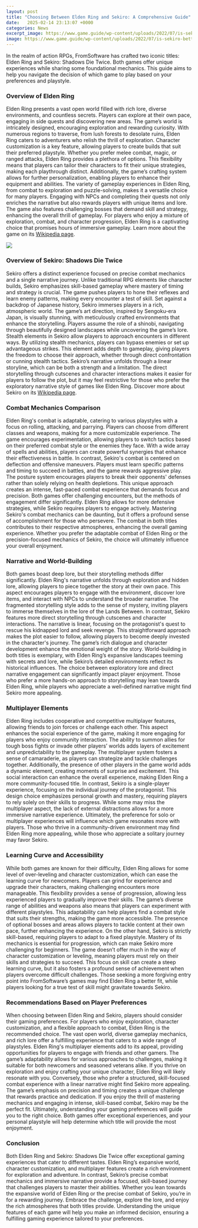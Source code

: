 ```yaml
---
layout: post
title: "Choosing Between Elden Ring and Sekiro: A Comprehensive Guide"
date:   2025-02-14 23:13:07 +0000
categories: News
excerpt_image: https://www.game.guide/wp-content/uploads/2022/07/is-sekiro-better-than-elden-ring-735x443.png
image: https://www.game.guide/wp-content/uploads/2022/07/is-sekiro-better-than-elden-ring-735x443.png
---
```


In the realm of action RPGs, FromSoftware has crafted two iconic titles: Elden Ring and Sekiro: Shadows Die Twice. Both games offer unique experiences while sharing some foundational mechanics. This guide aims to help you navigate the decision of which game to play based on your preferences and playstyle.
### Overview of Elden Ring
Elden Ring presents a vast open world filled with rich lore, diverse environments, and countless secrets. Players can explore at their own pace, engaging in side quests and discovering new areas. The game’s world is intricately designed, encouraging exploration and rewarding curiosity. With numerous regions to traverse, from lush forests to desolate ruins, Elden Ring caters to adventurers who relish the thrill of exploration.
Character customization is a key feature, allowing players to create builds that suit their preferred playstyle. Whether you prefer melee combat, magic, or ranged attacks, Elden Ring provides a plethora of options. This flexibility means that players can tailor their characters to fit their unique strategies, making each playthrough distinct. Additionally, the game’s crafting system allows for further personalization, enabling players to enhance their equipment and abilities.
The variety of gameplay experiences in Elden Ring, from combat to exploration and puzzle-solving, makes it a versatile choice for many players. Engaging with NPCs and completing their quests not only enriches the narrative but also rewards players with unique items and lore. The game also features challenging bosses that demand skill and strategy, enhancing the overall thrill of gameplay.
For players who enjoy a mixture of exploration, combat, and character progression, Elden Ring is a captivating choice that promises hours of immersive gameplay. Learn more about the game on its [Wikipedia page](https://us.edu.vn/en/Elden_Ring).

![](https://www.game.guide/wp-content/uploads/2022/07/is-sekiro-better-than-elden-ring-735x443.png)
### Overview of Sekiro: Shadows Die Twice
Sekiro offers a distinct experience focused on precise combat mechanics and a single narrative journey. Unlike traditional RPG elements like character builds, Sekiro emphasizes skill-based gameplay where mastery of timing and strategy is crucial. The game pushes players to hone their reflexes and learn enemy patterns, making every encounter a test of skill.
Set against a backdrop of Japanese history, Sekiro immerses players in a rich, atmospheric world. The game’s art direction, inspired by Sengoku-era Japan, is visually stunning, with meticulously crafted environments that enhance the storytelling. Players assume the role of a shinobi, navigating through beautifully designed landscapes while uncovering the game’s lore.
Stealth elements in Sekiro allow players to approach encounters in different ways. By utilizing stealth mechanics, players can bypass enemies or set up advantageous strikes. This element adds depth to gameplay, giving players the freedom to choose their approach, whether through direct confrontation or cunning stealth tactics.
Sekiro’s narrative unfolds through a linear storyline, which can be both a strength and a limitation. The direct storytelling through cutscenes and character interactions makes it easier for players to follow the plot, but it may feel restrictive for those who prefer the exploratory narrative style of games like Elden Ring. Discover more about Sekiro on its [Wikipedia page](https://us.edu.vn/en/Sekiro:_Shadows_Die_Twice).
### Combat Mechanics Comparison
Elden Ring's combat is adaptable, catering to various playstyles with a focus on rolling, attacking, and parrying. Players can choose from different classes and weapons, making for a more customizable experience. The game encourages experimentation, allowing players to switch tactics based on their preferred combat style or the enemies they face. With a wide array of spells and abilities, players can create powerful synergies that enhance their effectiveness in battle.
In contrast, Sekiro's combat is centered on deflection and offensive maneuvers. Players must learn specific patterns and timing to succeed in battles, and the game rewards aggressive play. The posture system encourages players to break their opponents' defenses rather than solely relying on health depletions. This unique approach creates an intense, fast-paced combat experience that demands focus and precision.
Both games offer challenging encounters, but the methods of engagement differ significantly. Elden Ring allows for more defensive strategies, while Sekiro requires players to engage actively. Mastering Sekiro's combat mechanics can be daunting, but it offers a profound sense of accomplishment for those who persevere. The combat in both titles contributes to their respective atmospheres, enhancing the overall gaming experience.
Whether you prefer the adaptable combat of Elden Ring or the precision-focused mechanics of Sekiro, the choice will ultimately influence your overall enjoyment. 
### Narrative and World-Building
Both games boast deep lore, but their storytelling methods differ significantly. Elden Ring's narrative unfolds through exploration and hidden lore, allowing players to piece together the story at their own pace. This aspect encourages players to engage with the environment, discover lore items, and interact with NPCs to understand the broader narrative. The fragmented storytelling style adds to the sense of mystery, inviting players to immerse themselves in the lore of the Lands Between.
In contrast, Sekiro features more direct storytelling through cutscenes and character interactions. The narrative is linear, focusing on the protagonist's quest to rescue his kidnapped lord and seek revenge. This straightforward approach makes the plot easier to follow, allowing players to become deeply invested in the character's journey. The game’s rich dialogue and character development enhance the emotional weight of the story.
World-building in both titles is exemplary, with Elden Ring’s expansive landscapes teeming with secrets and lore, while Sekiro’s detailed environments reflect its historical influences. The choice between exploratory lore and direct narrative engagement can significantly impact player enjoyment. Those who prefer a more hands-on approach to storytelling may lean towards Elden Ring, while players who appreciate a well-defined narrative might find Sekiro more appealing.
### Multiplayer Elements
Elden Ring includes cooperative and competitive multiplayer features, allowing friends to join forces or challenge each other. This aspect enhances the social experience of the game, making it more engaging for players who enjoy community interaction. The ability to summon allies for tough boss fights or invade other players’ worlds adds layers of excitement and unpredictability to the gameplay.
The multiplayer system fosters a sense of camaraderie, as players can strategize and tackle challenges together. Additionally, the presence of other players in the game world adds a dynamic element, creating moments of surprise and excitement. This social interaction can enhance the overall experience, making Elden Ring a more community-focused title.
In contrast, Sekiro is a single-player experience, focusing on the individual journey of the protagonist. This design choice emphasizes personal growth and mastery, requiring players to rely solely on their skills to progress. While some may miss the multiplayer aspect, the lack of external distractions allows for a more immersive narrative experience.
Ultimately, the preference for solo or multiplayer experiences will influence which game resonates more with players. Those who thrive in a community-driven environment may find Elden Ring more appealing, while those who appreciate a solitary journey may favor Sekiro.
### Learning Curve and Accessibility
While both games are known for their difficulty, Elden Ring allows for some level of over-leveling and character customization, which can ease the learning curve for newcomers. Players can grind for experience and upgrade their characters, making challenging encounters more manageable. This flexibility provides a sense of progression, allowing less experienced players to gradually improve their skills.
The game’s diverse range of abilities and weapons also means that players can experiment with different playstyles. This adaptability can help players find a combat style that suits their strengths, making the game more accessible. The presence of optional bosses and areas allows players to tackle content at their own pace, further enhancing the experience.
On the other hand, Sekiro is strictly skill-based, requiring players to adapt to a fixed playstyle. Mastery of its mechanics is essential for progression, which can make Sekiro more challenging for beginners. The game doesn’t offer much in the way of character customization or leveling, meaning players must rely on their skills and strategies to succeed.
This focus on skill can create a steep learning curve, but it also fosters a profound sense of achievement when players overcome difficult challenges. Those seeking a more forgiving entry point into FromSoftware’s games may find Elden Ring a better fit, while players looking for a true test of skill might gravitate towards Sekiro.
### Recommendations Based on Player Preferences
When choosing between Elden Ring and Sekiro, players should consider their gaming preferences. For players who enjoy exploration, character customization, and a flexible approach to combat, Elden Ring is the recommended choice. The vast open world, diverse gameplay mechanics, and rich lore offer a fulfilling experience that caters to a wide range of playstyles.
Elden Ring's multiplayer elements add to its appeal, providing opportunities for players to engage with friends and other gamers. The game’s adaptability allows for various approaches to challenges, making it suitable for both newcomers and seasoned veterans alike. If you thrive on exploration and enjoy crafting your unique character, Elden Ring will likely resonate with you.
Conversely, those who prefer a structured, skill-focused combat experience with a linear narrative might find Sekiro more appealing. The game’s emphasis on precision and timing creates a unique challenge that rewards practice and dedication. If you enjoy the thrill of mastering mechanics and engaging in intense, skill-based combat, Sekiro may be the perfect fit.
Ultimately, understanding your gaming preferences will guide you to the right choice. Both games offer exceptional experiences, and your personal playstyle will help determine which title will provide the most enjoyment.
### Conclusion
Both Elden Ring and Sekiro: Shadows Die Twice offer exceptional gaming experiences that cater to different tastes. Elden Ring’s expansive world, character customization, and multiplayer features create a rich environment for exploration and adventure. In contrast, Sekiro’s precise combat mechanics and immersive narrative provide a focused, skill-based journey that challenges players to master their abilities.
Whether you lean towards the expansive world of Elden Ring or the precise combat of Sekiro, you’re in for a rewarding journey. Embrace the challenge, explore the lore, and enjoy the rich atmospheres that both titles provide. Understanding the unique features of each game will help you make an informed decision, ensuring a fulfilling gaming experience tailored to your preferences.
